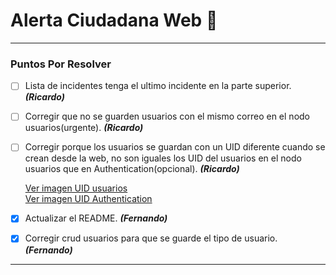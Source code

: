 # Alerta Ciudadana Web 👮

---

### Puntos Por Resolver

- [ ] Lista de incidentes tenga el ultimo incidente en la parte superior. **_(Ricardo)_**

- [ ] Corregir que no se guarden usuarios con el mismo correo en el nodo usuarios(urgente). **_(Ricardo)_**

- [ ] Corregir porque los usuarios se guardan con un UID diferente cuando se crean desde la web, no son iguales los UID del usuarios en el nodo usuarios que en Authentication(opcional). **_(Ricardo)_**

  [Ver imagen UID usuarios](https://i.imgur.com/Ve3ByFi.png 'Ver imagen UID usuarios')  
  [Ver imagen UID Authentication](https://i.imgur.com/HdEnZTp.png 'Ver imagen UID Authentication')

- [x] Actualizar el README. **_(Fernando)_**

- [x] Corregir crud usuarios para que se guarde el tipo de usuario. **_(Fernando)_**

---
